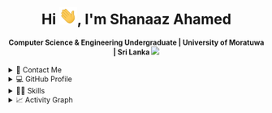 <div align="center">
<h1 align="center">Hi <img width="35" src="https://github.com/ShanaazAhamed/ShanaazAhamed/blob/main/img/waving.gif">, I'm Shanaaz Ahamed</h1>
<h4 align="center">Computer Science & Engineering Undergraduate | University of Moratuwa | Sri Lanka <img src ="https://user-images.githubusercontent.com/77115237/190556825-ff01bd2f-ffd3-4b49-a88c-9e44f646aa5c.png" width="20px" height = "auto">  </h4>
</div>
<!--
<div align="center">
  <a href="https://github.com/ShanaazAhamed">
  <img  src="https://github.com/ShanaazAhamed/ShanaazAhamed/blob/main/img/snake.svg"
       alt="snake" /></a>
</div>
-->
<details>
  <summary>📱 Contact Me</summary>
<div>
  <samp>
    <h3 align="center">you can reach me by 🏃🏽‍♂️</h3>
    <p align="center">
      <br/>
      <a href="https://www.linkedin.com/in/shanaazahamed/" target="blank"><img align="center"
         src="https://img.shields.io/badge/linkedin-%231DA1F2.svg?style=for-the-badge&logo=linkedin&logoColor=white"
         alt="Shanaaz" height="30" target="blank"/></a>
      <a href="mailto:shanaaz.19@cse.mrt.ac.lk" target="blank"><img align="center"
         src="https://img.shields.io/badge/gmail-EA4335.svg?style=for-the-badge&logo=gmail&logoColor=white"
         alt="Shanaaz" height="30"/></a>
    </p>

  </samp>
</div>
</details>

<details> 
  <summary>💻 GitHub Profile</summary>
  <div>
    <h3 align="center">💻 Github</h3>
      <br/>
        <p align="center">
          <a href="https://github.com/ShanaazAhamed/">
<!--           <img src="https://github-readme-stats.vercel.app/api/top-langs/?username=ShanaazAhamed&langs_count=6&theme=gruvbox&layout=compact&hide_border=true" alt="Shanaaz Ahamed :: Top Langs" /> -->
          <img src = "https://github-readme-stats.vercel.app/api/top-langs/?username=ShanaazAhamed&theme=onedark&show_icons=true&layout=compact"/>
          </a>
        </p>
        <p align="center">
          <a href="https://github.com/ShanaazAhamed/">
          <img width="49.5%" src="https://github-readme-stats.vercel.app/api?username=ShanaazAhamed&show_icons=true&theme=onedark&hide_border=true" />
          <img width="49.5%" src="https://github-readme-streak-stats.herokuapp.com/?user=ShanaazAhamed&theme=onedark&hide_border=true" />
          </a>
       </p>
     <br>
  </div>    
</details>

<details>
  <summary>👨‍💻 Skills</summary>
  <br/>
  <p align="center">
  <a href="https://skillicons.dev">
    <img src="https://skillicons.dev/icons?i=git,c,java,linux,mysql,firebase,nodejs,express,react,php,flutter,js,ts,py,tensorflow,flask&perline=8" />
    
  </a>
<!--     [![My Skills](https://skillicons.dev/icons?i=git,c,java,linux,mysql,firebase,nodejs,express,react,php,flutter,js,ts,py,tensorflow,flask&perline=8)](https://skillicons.dev) -->
</p>
</details>

<details>
  <summary>📈 Activity Graph</summary>
  <br/>
  <h2 align="center"> My Current Activity 🤟</h2>
<a href="https://github.com/ashutosh00710/github-readme-activity-graph"><img alt="Shanaaz Ahamed's Activity Graph" src="https://activity-graph.herokuapp.com/graph/?username=ShanaazAhamed&bg_color=000&color=fff&line=00E676&point=fff&hide_border=true" /></a>
</details>

